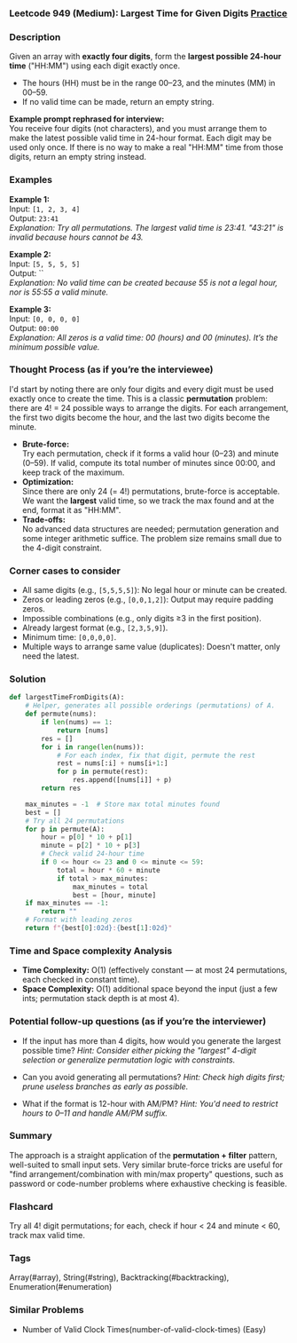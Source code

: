 ### Leetcode 949 (Medium): Largest Time for Given Digits [Practice](https://leetcode.com/problems/largest-time-for-given-digits)

### Description  
Given an array with **exactly four digits**, form the **largest possible 24-hour time** ("HH:MM") using each digit exactly once.  
- The hours (HH) must be in the range 00–23, and the minutes (MM) in 00–59.
- If no valid time can be made, return an empty string.

**Example prompt rephrased for interview:**  
You receive four digits (not characters), and you must arrange them to make the latest possible valid time in 24-hour format. Each digit may be used only once. If there is no way to make a real "HH:MM" time from those digits, return an empty string instead.

### Examples  

**Example 1:**  
Input: `[1, 2, 3, 4]`  
Output: `23:41`  
*Explanation: Try all permutations. The largest valid time is 23:41. "43:21" is invalid because hours cannot be 43.*

**Example 2:**  
Input: `[5, 5, 5, 5]`  
Output: ``  
*Explanation: No valid time can be created because 55 is not a legal hour, nor is 55:55 a valid minute.*

**Example 3:**  
Input: `[0, 0, 0, 0]`  
Output: `00:00`  
*Explanation: All zeros is a valid time: 00 (hours) and 00 (minutes). It’s the minimum possible value.*

### Thought Process (as if you’re the interviewee)  
I'd start by noting there are only four digits and every digit must be used exactly once to create the time. This is a classic **permutation** problem: there are 4! = 24 possible ways to arrange the digits. For each arrangement, the first two digits become the hour, and the last two digits become the minute.

- **Brute-force:**  
  Try each permutation, check if it forms a valid hour (0–23) and minute (0–59). If valid, compute its total number of minutes since 00:00, and keep track of the maximum.
- **Optimization:**  
  Since there are only 24 (= 4!) permutations, brute-force is acceptable. We want the **largest** valid time, so we track the max found and at the end, format it as "HH:MM".
- **Trade-offs:**  
  No advanced data structures are needed; permutation generation and some integer arithmetic suffice. The problem size remains small due to the 4-digit constraint.

### Corner cases to consider  
- All same digits (e.g., `[5,5,5,5]`): No legal hour or minute can be created.
- Zeros or leading zeros (e.g., `[0,0,1,2]`): Output may require padding zeros.
- Impossible combinations (e.g., only digits ≥3 in the first position).
- Already largest format (e.g., `[2,3,5,9]`).
- Minimum time: `[0,0,0,0]`.
- Multiple ways to arrange same value (duplicates): Doesn't matter, only need the latest.

### Solution

```python
def largestTimeFromDigits(A):
    # Helper, generates all possible orderings (permutations) of A.
    def permute(nums):
        if len(nums) == 1:
            return [nums]
        res = []
        for i in range(len(nums)):
            # For each index, fix that digit, permute the rest
            rest = nums[:i] + nums[i+1:]
            for p in permute(rest):
                res.append([nums[i]] + p)
        return res

    max_minutes = -1  # Store max total minutes found
    best = []
    # Try all 24 permutations
    for p in permute(A):
        hour = p[0] * 10 + p[1]
        minute = p[2] * 10 + p[3]
        # Check valid 24-hour time
        if 0 <= hour <= 23 and 0 <= minute <= 59:
            total = hour * 60 + minute
            if total > max_minutes:
                max_minutes = total
                best = [hour, minute]
    if max_minutes == -1:
        return ""
    # Format with leading zeros
    return f"{best[0]:02d}:{best[1]:02d}"
```

### Time and Space complexity Analysis  

- **Time Complexity:** O(1) (effectively constant — at most 24 permutations, each checked in constant time).
- **Space Complexity:** O(1) additional space beyond the input (just a few ints; permutation stack depth is at most 4).

### Potential follow-up questions (as if you’re the interviewer)  

- If the input has more than 4 digits, how would you generate the largest possible time?
  *Hint: Consider either picking the "largest" 4-digit selection or generalize permutation logic with constraints.*

- Can you avoid generating all permutations?
  *Hint: Check high digits first; prune useless branches as early as possible.*

- What if the format is 12-hour with AM/PM?
  *Hint: You'd need to restrict hours to 0–11 and handle AM/PM suffix.*

### Summary
The approach is a straight application of the **permutation + filter** pattern, well-suited to small input sets. Very similar brute-force tricks are useful for "find arrangement/combination with min/max property" questions, such as password or code-number problems where exhaustive checking is feasible.


### Flashcard
Try all 4! digit permutations; for each, check if hour < 24 and minute < 60, track max valid time.

### Tags
Array(#array), String(#string), Backtracking(#backtracking), Enumeration(#enumeration)

### Similar Problems
- Number of Valid Clock Times(number-of-valid-clock-times) (Easy)